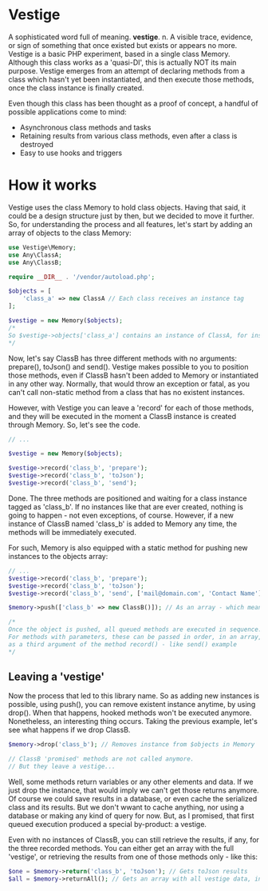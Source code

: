 # Vestige

A sophisticated word full of meaning.
**vestige**. n. A visible trace, evidence, or sign of something that once existed but exists or appears no more.
Vestige is a basic PHP experiment, based in a single class Memory. Although this class works as a 'quasi-DI', this is actually NOT its main purpose. Vestige emerges from an attempt of declaring methods from a class which hasn't yet been instantiated, and then execute those methods, once the class instance is finally created.

Even though this class has been thought as a proof of concept, a handful of possible applications come to mind:
* Asynchronous class methods and tasks
* Retaining results from various class methods, even after a class is destroyed
* Easy to use hooks and triggers

# How it works

Vestige uses the class Memory to hold class objects. Having that said, it could be a design structure just by then, but we decided to move it further. So, for understanding the process and all features, let's start by adding an array of objects to the class Memory:

```php
use Vestige\Memory;
use Any\ClassA;
use Any\ClassB;

require __DIR__ . '/vendor/autoload.php';

$objects = [
	'class_a' => new ClassA // Each class receives an instance tag
];

$vestige = new Memory($objects);
/*
So $vestige->objects['class_a'] contains an instance of ClassA, for instance
*/
```
Now, let's say ClassB has three different methods with no arguments: prepare(), toJson() and send(). Vestige makes possible to you to position those methods, even if ClassB hasn't been added to Memory or instantiated in any other way. Normally, that would throw an exception or fatal, as you can't call non-static method from a class that has no existent instances.

However, with Vestige you can leave a 'record' for each of those methods, and they will be executed in the moment a ClassB instance is created through Memory. So, let's see the code.

```php
// ...

$vestige = new Memory($objects);

$vestige->record('class_b', 'prepare');
$vestige->record('class_b', 'toJson');
$vestige->record('class_b', 'send');
```
Done. The three methods are positioned and waiting for a class instance tagged as 'class_b'. If no instances like that are ever created, nothing is going to happen - not even exceptions, of course. However, if a new instance of ClassB named 'class_b' is added to Memory any time, the methods will be immediately executed.

For such, Memory is also equipped with a static method for pushing new instances to the objects array:

```php
// ...
$vestige->record('class_b', 'prepare');
$vestige->record('class_b', 'toJson');
$vestige->record('class_b', 'send', ['mail@domain.com', 'Contact Name']);

$memory->push(['class_b' => new ClassB()]); // As an array - which means you can push several objects altogether

/*
Once the object is pushed, all queued methods are executed in sequence.
For methods with parameters, these can be passed in order, in an array,
as a third argument of the method record() - like send() example
*/
```

## Leaving a 'vestige'

Now the process that led to this library name. So as adding new instances is possible, using push(), you can remove existent instance anytime, by using drop(). When that happens, hooked methods won't be executed anymore. Nonetheless, an interesting thing occurs. Taking the previous example, let's see what happens if we drop ClassB.

```php
$memory->drop('class_b'); // Removes instance from $objects in Memory

// ClassB 'promised' methods are not called anymore.
// But they leave a vestige...
```

Well, some methods return variables or any other elements and data. If we just drop the instance, that would imply we can't get those returns anymore. Of course we could save results in a database, or even cache the serialized class and its results. But we don't wwant to cache anything, nor using a database or making any kind of query for now. But, as I promised, that first queued execution produced a special by-product: a vestige.

Even with no instances of ClassB, you can still retrieve the results, if any, for the three recorded methods. You can either get an array with the full 'vestige', or retrieving the results from one of those methods only - like this:

```php
$one = $memory->return('class_b', 'toJson'); // Gets toJson results
$all = $memory->returnAll(); // Gets an array with all vestige data, including method results
```